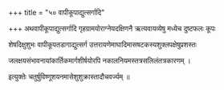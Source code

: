 +++
title = "५० वापीकूपाद्युत्सर्गादि"

+++
अथवापीकूपाद्युत्सर्गादि गृहग्रामयोराग्नेयदक्षिणनै ऋत्यवायव्येषु मध्येच दुष्टफलः कूपः

शेषदिक्षुशुभः वापीकूपतडागाद्युत्सर्ग उत्तरायणेमाघादिमासषटकस्यशुक्लपक्षेषुप्रशस्तः

जलक्षयसंभावनायांकार्तिकमार्गशीर्षयोरपि नकालनियमस्तत्रसलिलंतत्रकारणम् ।

इत्युक्तेः चतुर्षुविष्णूशयनमासेशुशुक्रास्तादौचवर्ज्यम् ॥
